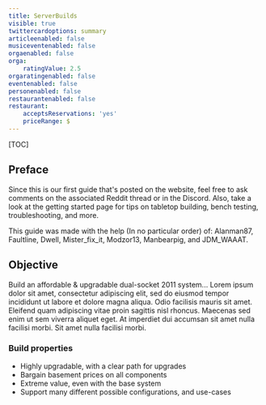 ```yaml
---
title: ServerBuilds
visible: true
twittercardoptions: summary
articleenabled: false
musiceventenabled: false
orgaenabled: false
orga:
    ratingValue: 2.5
orgaratingenabled: false
eventenabled: false
personenabled: false
restaurantenabled: false
restaurant:
    acceptsReservations: 'yes'
    priceRange: $
---
```


[TOC]

## Preface

Since this is our first guide that's posted on the website, feel free to ask comments on the associated Reddit thread or in the Discord.
Also, take a look at the getting started page for tips on tabletop building, bench testing, troubleshooting, and more. 

This guide was made with the help (In no particular order) of: Alanman87, Faultline, Dwell, Mister_fix_it, Modzor13, Manbearpig, and JDM_WAAAT.

## Objective

Build an affordable & upgradable dual-socket 2011 system...
Lorem ipsum dolor sit amet, consectetur adipiscing elit, sed do eiusmod tempor incididunt ut labore et dolore magna aliqua. Odio facilisis mauris sit amet. Eleifend quam adipiscing vitae proin sagittis nisl rhoncus. Maecenas sed enim ut sem viverra aliquet eget. At imperdiet dui accumsan sit amet nulla facilisi morbi. Sit amet nulla facilisi morbi.


### Build properties

 - Highly upgradable, with a clear path for upgrades
 - Bargain basement prices on all components
 - Extreme value, even with the base system
 - Support many different possible configurations, and use-cases
